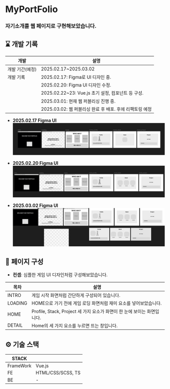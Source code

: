 # MyPortFolio

### 자기소개를 웹 페이지로 구현해보았습니다.

## ⌛ 개발 기록

| 개발 | 설명 |
|------|----------|
| 개발 기간(예정) | 2025.02.17~2025.03.02 |
| 개발 기록 | 2025.02.17: Figma로 UI 디자인 중. |  
|          | 2025.02.20: Figma UI 디자인 수정.
|          | 2025.02.22~23: Vue.js 초기 설정, 컴포넌트 등 구성.
|          | 2025.03.01: 현재 웹 퍼블리싱 진행 중.
|          | 2025.03.02: 웹 퍼블리싱 완료 후 배포. 후에 리팩토링 예정|

- **2025.02.17 Figma UI** 
![Figma20250217](https://github.com/teumYee/MyPortFolio/blob/main/Figma20250217.png)

- **2025.02.20 Figma UI**
![Figma20250220](https://github.com/teumYee/MyPortFolio/blob/main/Figma20250220.png)

- **2025.03.02 Figma UI**
![Figma20250302](https://github.com/teumYee/MyPortFolio/blob/main/Figma20250302.png)

## 🧐 페이지 구성
- **컨셉**: 심플한 게임 UI 디자인처럼 구성해보았습니다.

| 목차 | 설명 |
|------|----------|
| INTRO | 게임 시작 화면처럼 간단하게 구성되어 있습니다. |
| LOADING | HOME으로 가기 전에 게임 로딩 화면처럼 재미 요소를 넣어보았습니다. |
| HOME | Profile, Stack, Project 세 가지 요소가 화면이 한 눈에 보이는 화면입니다. |
| DETAIL | Home의 세 가지 요소를 누르면 뜨는 창입니다. |

## ⚙️ 기술 스택
| STACK | | 
|------------| ------------------|
| FrameWork | Vue.js |
| FE | HTML/CSS/SCSS, TS |
| BE | - |
